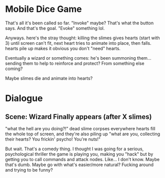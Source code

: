 # Mobile Dice Game
That's all it's been called so far. "Invoke" maybe? That's what the button says. And that's the goal.
"Evoke" something lol.

Anyways. here's the stray thought:
	killing the slimes gives hearts (start with 3)
	until screen can't fit, next heart tries to animate into place, then falls.
	hearts pile up
	makes it obvious you don't "need" hearts.

Eventually a wizard or something comes:
	he's been summoning them... sending them to help
	to reinforce and protect? From something else coming?

Maybe slimes die and animate into hearts?


# Dialogue
## Scene: Wizard Finally appears (after X slimes)
"what the hell are you doing?!" dead slime corpses everywhere
hearts fill the whole top of screen, and they're also piling up
"what are you, collecting their hearts? You frickin' psycho! You're nuts!"

But wait. That's a comedy thing. I thought I was going for a serious, psychological thriller
the game is playing you, making you "hack" but by getting you to call commands and attack nodes.
Like... I don't know. Maybe that's dumb. Maybe go with what's easier/more natural? Fucking around
and trying to be funny?
